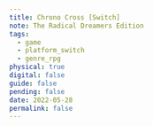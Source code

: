 ```yaml
---
title: Chrono Cross [Switch]
note: The Radical Dreamers Edition
tags:
  - game
  - platform_switch
  - genre_rpg
physical: true
digital: false
guide: false
pending: false
date: 2022-05-28
permalink: false
---
```

